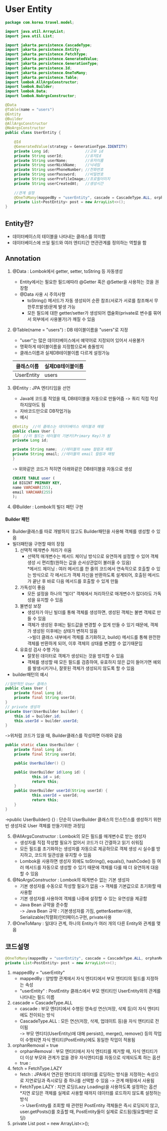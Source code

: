 # User Entity

```JAVA
package com.korea.travel.model;

import java.util.ArrayList;
import java.util.List;

import jakarta.persistence.CascadeType;
import jakarta.persistence.Entity;
import jakarta.persistence.FetchType;
import jakarta.persistence.GeneratedValue;
import jakarta.persistence.GenerationType;
import jakarta.persistence.Id;
import jakarta.persistence.OneToMany;
import jakarta.persistence.Table;
import lombok.AllArgsConstructor;
import lombok.Builder;
import lombok.Data;
import lombok.NoArgsConstructor;

@Data
@Table(name = "users")
@Entity
@Builder
@AllArgsConstructor 
@NoArgsConstructor
public class UserEntity {
	
	@Id
	@GeneratedValue(strategy = GenerationType.IDENTITY)
	private Long id;				//고유 id
	private String userId;			//유저Id
	private String userName; 		//유저이름
	private String userNickName;	//닉네임
	private String userPhoneNumber;	//전화번호
	private String userPassword;	//비밀번호
	private String userProfileImage;//프로필이미지
	private String userCreatedAt;	//생성시간
	
	//관계 설정
	@OneToMany(mappedBy = "userEntity", cascade = CascadeType.ALL, orphanRemoval = true, fetch = FetchType.LAZY)
	private List<PostEntity> post = new ArrayList<>();
}
```

## Entity란?

- 데이터베이스의 테이블을 나타내는 클래스를 의미함
- 데이터베이스에 쓰일 필드와 여러 엔티티간 연관관계를 정의하는 역할을 함

## Annotation

1. @Data : Lombok에서 getter, setter, toString 등 자동생성
	- Entity에서는 필요한 필드에따라 @Getter 혹은 @Setter을 사용하는 것을 권장함
	- @Data 사용 시 주의사항
		- toString() 메서드가 자동 생성되어 순환 참조(서로가 서로를 참조해서 무한루프발생)문제 발생 가능
		- 모든 필드에 대한 getter/setter가 생성되어 캡슐화(private로 변수를 묶어서 외부에서 사용불가)가 깨질 수 있음
2. @Table(name = "users") : DB 테이블이름을 "users"로 지정
	- "user"는 많은 데이터베이스에서 예약어로 지정되어 있어서 사용불가
	- 명확하게 테이블이름을 지정함으로써 충돌방지
	- 클래스이름과 실제DB테이블이름 다르게 설정가능

	|클래스이름|실제DB테이블이름|
	|---|---|
	|UserEntity|users|

3. @Entity : JPA 엔티티임을 선언
	- Java에 코드를 적었을 때, DB테이블을 자동으로 만들어줌 -> 쿼리 직접 작성하지않아도 됨
	- 자바코드만으로 DB작업가능
	- 예시
	```JAVA
	@Entity  //이 클래스는 데이터베이스 테이블과 매핑
	public class User {
    @Id  //이 필드는 테이블의 기본키(Primary Key)가 됨
    private Long id;
    
    private String name;  //테이블의 name 컬럼과 매핑
    private String email; //테이블의 email 컬럼과 매핑
	}
	```
	-> 위와같은 코드가 적히면 아래와같은 DB테이블을 자동으로 생성
	```SQL
	CREATE TABLE user (
    id BIGINT PRIMARY KEY,
    name VARCHAR(255),
    email VARCHAR(255)
	);
	```
4. @Builder : Lombok의 빌더 패턴 구현

#### Builder 패턴

- Builder클래스를 따로 개발하지 않고도 Builder패턴을 사용해 객체를 생성할 수 있음
- 빌더패턴을 구현할 때의 장점
	1. 선택적 매개변수 처리가 쉬움
		- 선택적 매개변수는 메서드 체이닝 방식으로 유연하게 설정할 수 있어 객체 생성 시 편리함(원하는 값을 순서상관없이 불러올 수 있음)
		<br>*메서드 체이닝 : 여러 메서드를 한 줄의 코드에서 연속적으로 호출할 수 있는 방식으로 각 메서드가 객체 자신을 반환하도록 설계되어, 호출된 메서드가 끝난 후 바로 다음 메서드를 호출할 수 있게 만듦
	2. 가독성이 좋음
		- 모든 설정을 하나의 "빌더" 객체에서 처리하므로 매개변수가 많더라도 가독성을 유지할 수 있음
	3. 불변성 보장
		- 생성자가 아닌 빌더를 통해 객체를 생성하면, 생성된 객체는 불변 객체로 만들 수 있음
		- 객체가 생성된 후에는 필드값을 변경할 수 없게 만들 수 있기 때문에, 객체가 생성된 이후에는 상태가 변하지 않음
		<br>->빌더 클래스 내부에서 객체를 초기화하고, build() 메서드를 통해 완전한 객체를 반환하게 되어, 이후 객체의 상태를 변경할 수 없기때문임
	4. 유효성 검사 수행 가능
		- 잘못된 데이터로 객체가 생성되는 것을 방지할 수 있음
		- 객체를 생성할 때 모든 필드를 검증하여, 유효하지 않은 값이 들어가면 예외를 발생시키거나, 잘못된 객체가 생성되지 않도록 할 수 있음
- builder패턴의 예시
```JAVA
//일반적인 User 클래스
public class User {
    private final Long id;
    private final String userId;
}
// private 생성자
private User(UserBuilder builder) {
    this.id = builder.id;
    this.userId = builder.userId;
}
```
->위처럼 코드가 있을 때, Builder클래스를 작성하면 아래와 같음
```JAVA
public static class UserBuilder {
    private final Long id;
    private final String userId;

	public UserBuilder() {}

	public UserBuilder id(Long id) {
            this.id = id;
            return this;
    }
	public UserBuilder userId(String userId) {
            this.userId = userId;
            return this;
    }
}
```
->public UserBuilder() {} : 단순히 UserBuilder 클래스의 인스턴스를 생성하기 위한 빈 생성자로 User 객체를 만들기위한 과정임

5. @AllArgsConstructor : Lombok의 모든 필드를 매개변수로 받는 생성자
	- 생성자를 직접 작성할 필요가 없어서 코드가 더 간결하고 읽기 쉬워짐
	- 모든 필드를 초기화하는 생성자를 자동으로 제공하므로 객체 생성 시 실수를 방지하고, 코드의 일관성을 유지할 수 있음
	- Lombok을 사용하면 생성자 외에도 toString(), equals(), hashCode() 등 여러 메서드를 자동으로 생성할 수 있기 때문에 객체를 다룰 때 더 유연하게 대응할 수 있음
6. @NoArgsConstructor : Lombok의 매개변수 없는 기본 생성자
	- 기본 생성자를 수동으로 작성할 필요가 없음 -> 객체를 기본값으로 초기화할 때 사용함
	- 기본 생성자를 사용하여 객체를 나중에 설정할 수 있는 유연성을 제공함
	- Java Bean 규약을 준수함
	<br>-> Java Bean 규약 : 기본생성자를 가짐, getter&setter사용, Serializable(직렬화)인터페이스구현, private사용 
7. @OneToMany : 일대다 관계, 하나의 Entity가 여러 개의 다른 Entity와 관계를 맺음

## 코드설명

```JAVA
@OneToMany(mappedBy = "userEntity", cascade = CascadeType.ALL, orphanRemoval = true, fetch = FetchType.LAZY)
private List<PostEntity> post = new ArrayList<>();
```
1. mappedBy = "userEntity"
	- mappedBy : 양방향 관계에서 자식 엔티티에서 부모 엔티티의 필드를 지정하는 속성
	- "userEntity" : PostEntity 클래스에서 부모 엔티티인 UserEntity와의 관계를 나타내는 필드 이름
2. cascade = CascadeType.ALL
	- cascade : 부모 엔티티에서 수행된 영속성 연산(저장, 삭제 등)이 자식 엔티티에도 전이되는 방식
	- CascadeType.ALL : 모든 연산(저장, 삭제, 업데이트 등)을 자식 엔티티로 전이됨
	<br>-> 부모 엔티티(UserEntity)에 대해 persist(), merge(), remove() 등의 작업이 수행되면 자식 엔티티(PostEntity)에도 동일한 작업이 적용됨
3. orphanRemoval = true
	- orphanRemoval : 부모 엔티티에서 자식 엔티티를 제거할 때, 자식 엔티티가 더 이상 부모와 관계가 없을 경우 자식엔티티를 자동으로 삭제되도록 하는 옵션
	- true : 
4. fetch = FetchType.LAZY
	- fetch : JPA에서 연관된 엔티티의 데이터를 로딩하는 방식을 지정하는 속성으로 지연로딩과 즉시로딩 중 하나를 선택할 수 있음 -> 관계 매핑에서 사용됨
	- FetchType.LAZY : 지연 로딩(Lazy Loading)을 사용하도록 설정하는 옵션
	<br>*지연 로딩은 객체를 실제로 사용할 때까지 데이터를 로드하지 않도록 설정하는 방식
	<br>-> UserEntity를 조회할 때 관련된 PostEntity 객체들은 즉시 로딩되지 않고, user.getPosts()를 호출할 때, PostEntity들이 실제로 로드됨(필요할때만 로딩)
5. private List<PostEntity> post = new ArrayList<>();
